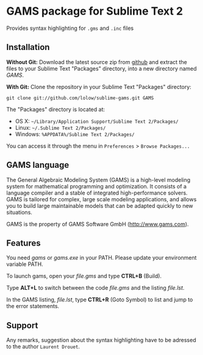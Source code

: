 # GAMS package for Sublime Text 2

Provides syntax highlighting for `.gms` and `.inc` files

## Installation

**Without Git:** Download the latest source zip from [github](https://github.com/lolow/sublime-gams/tarball/master) and extract the files to your Sublime Text "Packages" directory, into a new directory named *GAMS*.

**With Git:** Clone the repository in your Sublime Text "Packages" directory:

    git clone git://github.com/lolow/sublime-gams.git GAMS

The "Packages" directory is located at:

* OS X:
    `~/Library/Application Support/Sublime Text 2/Packages/`
* Linux:
    `~/.Sublime Text 2/Packages/`
* Windows:
    `%APPDATA%/Sublime Text 2/Packages/`

You can access it through the menu in `Preferences` > `Browse Packages...`

## GAMS language

The General Algebraic Modeling System (GAMS) is a high-level modeling system for mathematical programming and optimization. It consists of a language compiler and a stable of integrated high-performance solvers. GAMS is tailored for complex, large scale modeling applications, and allows you to build large maintainable models that can be adapted quickly to new situations.

GAMS is the property of GAMS Software GmbH (http://www.gams.com).

## Features

You need _gams_ or _gams.exe_ in your PATH. Please update your environment variable PATH.

To launch gams, open your _file.gms_ and type **CTRL+B** (Build).

Type **ALT+L** to switch between the code _file.gms_ and the listing _file.lst_.

In the GAMS listing, _file.lst_, type **CTRL+R** (Goto Symbol) to list and jump to the error statements.

## Support

Any remarks, suggestion about the syntax highlighting have to be adressed to the author `Laurent Drouet`.
